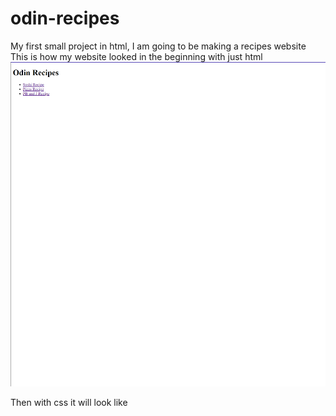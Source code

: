 # odin-recipes
My first small project in html, I am going to be making a recipes website 
This is how my website looked in the beginning with just html
![alt text](./img/earlybuild.png)


Then with css it will look like
